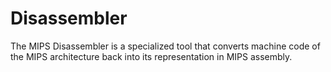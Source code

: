 # Disassembler
The MIPS Disassembler is a specialized tool that converts machine code of the MIPS architecture back into its representation in MIPS assembly.
